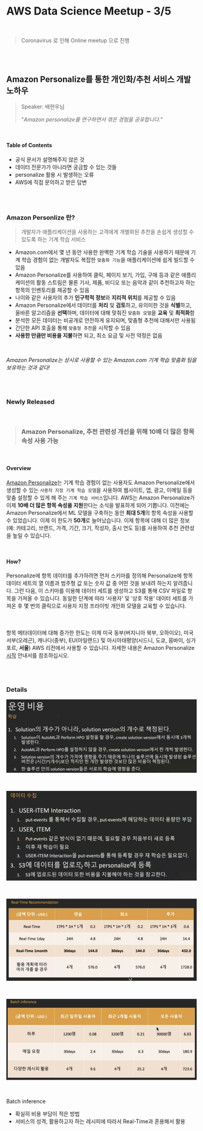 # AWS Data Science Meetup - 3/5

<br>

> Coronavirus 로 인해 Online meetup 으로 진행

<br>

<br>

## Amazon Personalize를 통한 개인화/추천 서비스 개발 노하우

> Speaker: 배현우님
>
> "*Amazon personalize를 연구하면서 겪은 경험을 공유합니다.*"

<br>

#### Table of Contents

- 공식 문서가 설명해주지 않은 것
- 데이터 전문가가 아니라면 궁금할 수 있는 것들
- personalize 활용 시 발생하는 오류
- AWS에 직접 문의하고 받은 답변

<br>

<br>

### Amazon Personlize 란?

> 개발자가 애플리케이션을 사용하는 고객에게 개별화된 추천을 손쉽게 생성할 수 있도록 하는 기계 학습 서비스

- Amazon.com에서 몇 년 동안 사용한 완벽한 기계 학습 기술을 사용하기 때문에 기계 학습 경험이 없는 개발자도 복잡한 `맞춤화 기능`을 애플리케이션에 쉽게 빌드할 수 있음
- Amazon Personalize를 사용하여 클릭, 페이지 보기, 가입, 구매 등과 같은 애플리케이션의 활동 스트림은 물론 기사, 제품, 비디오 또는 음악과 같이 추천하고자 하는 항목의 인벤토리를 제공할 수 있음
- 나이와 같은 사용자의 추가 **인구학적 정보**와 **지리적 위치**를 제공할 수 있음
- Amazon Personalize에서 데이터를 **처리** 및 **검토**하고, 유의미한 것을 **식별**하고, 올바른 알고리즘을 **선택**하며, 데이터에 대해 맞춰진 `맞춤화 모델`을 **교육** 및 **최적화**함
- 분석한 모든 데이터는 비공개로 안전하게 유지되며, 맞춤형 추천에 대해서만 사용됨
- 간단한 API 호출을 통해 `맞춤형 추천`을 시작할 수 있음
- **사용한 만큼만 비용을 지불**하면 되고, 최소 요금 및 사전 약정은 없음

<br>

*Amazon Personalize는 상시로 사용할 수 있는 Amazon.com 기계 학습 맞춤화 팀을 보유하는 것과 같다!*

<br>

<br>

### Newly Released

<br>

> ### Amazon Personalize, 추천 관련성 개선을 위해 10배 더 많은 항목 속성 사용 가능

<br>

#### Overview

[Amazon Personalize](http://docs.aws.amazon.com/personalize)는 기계 학습 경험이 없는 사용자도 Amazon Personalize에서 생성할 수 있는 `사용자 지정 기계 학습 모델`을 사용하여 웹사이트, 앱, 광고, 이메일 등을 맞춤 설정할 수 있게 해 주는 `기계 학습 서비스`입니다. AWS는 Amazon Personalize가 이제 **10배 더 많은 항목 속성을 지원**한다는 소식을 발표하게 되어 기쁩니다. 이전에는 Amazon Personalize에서 ML 모델을 구축하는 동안 **최대 5개**의 항목 속성을 사용할 수 있었습니다. 이제 이 한도가 **50개**로 늘어났습니다. 이제 항목에 대해 더 많은 정보(예: 카테고리, 브랜드, 가격, 기간, 크기, 작성자, 출시 연도 등)를 사용하여 추천 관련성을 높일 수 있습니다.

<br>

#### How?

Personalize에 항목 데이터를 추가하려면 먼저 스키마를 정의해 Personalize에 항목 데이터 세트의 열 이름과 범주형 값 또는 숫자 값 중 어떤 것을 보내려 하는지 알려줍니다. 그런 다음, 이 스키마를 이용해 데이터 세트를 생성하고 S3를 통해 CSV 파일로 항목을 가져올 수 있습니다. 동일한 단계에 따라 ‘사용자’ 및 ‘상호 작용’ 데이터 세트를 가져온 후 몇 번의 클릭으로 사용자 지정 프라이빗 개인화 모델을 교육할 수 있습니다.

<br>

####

항목 메타데이터에 대해 증가한 한도는 이제 미국 동부(버지니아 북부, 오하이오), 미국 서부(오레곤), 캐나다(중부), EU(아일랜드) 및 아시아태평양(시드니, 도쿄, 뭄바이, 싱가포르, **서울**) AWS 리전에서 사용할 수 있습니다. 자세한 내용은 Amazon Personalize [시작](https://docs.aws.amazon.com/personalize/latest/dg/getting-started.html) 안내서를 참조하십시오.

<br>

<br>

### Details

<nr>

![image-20200305191012473](../../images/image-20200305191012473.png)

<br>

![image-20200305191223749](../../images/image-20200305191223749.png)

<br>

![image-20200305191537802](../../images/image-20200305191537802.png)

<br>

![image-20200305192051849](../../images/image-20200305192051849.png)

<br>

Batch inference

- 확실히 비용 부담이 적은 방법
- 서비스의 성격, 활용하고자 하는 레시피에 따라서 Real-Time과 혼용해서 활용
